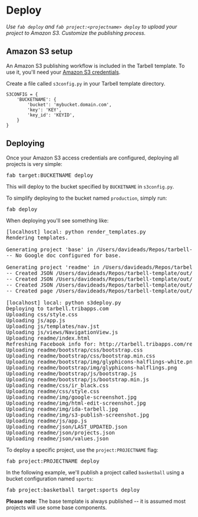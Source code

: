 # Deploy
*Use `fab deploy` and `fab project:<projectname> deploy` to upload your project to Amazon S3. Customize the publishing process.*

## Amazon S3 setup

An Amazon S3 publishing workflow is included in the Tarbell template. To use it, you'll need your [Amazon S3 credentials](https://portal.aws.amazon.com/gp/aws/developer/account/index.html?action=access-key). 

Create a file called `s3config.py` in your Tarbell template directory.

<pre><code class="python">S3CONFIG = {
    'BUCKETNAME': {
        'bucket': 'mybucket.domain.com',
        'key': 'KEY',
        'key_id': 'KEYID',
    }
}
</code></pre>

## Deploying

Once your Amazon S3 access credentials are configured, deploying all projects
is very simple:

<pre>fab target:BUCKETNAME deploy</pre>

This will deploy to the bucket specified by `BUCKETNAME` in `s3config.py`.

To simplify deploying to the bucket named `production`, simply run:

<pre>fab deploy</pre>

When deploying you'll see something like:

<pre>
[localhost] local: python render_templates.py 
Rendering templates.

Generating project 'base' in /Users/davideads/Repos/tarbell-template/out/
-- No Google doc configured for base.

Generating project 'readme' in /Users/davideads/Repos/tarbell-template/out/readme
-- Created JSON /Users/davideads/Repos/tarbell-template/out/readme/json/values.json
-- Created JSON /Users/davideads/Repos/tarbell-template/out/readme/json/LAST_UPDATED.json
-- Created JSON /Users/davideads/Repos/tarbell-template/out/readme/json/projects.json
-- Created page /Users/davideads/Repos/tarbell-template/out/readme/index.html

[localhost] local: python s3deploy.py
Deploying to tarbell.tribapps.com
Uploading css/style.css
Uploading js/app.js
Uploading js/templates/nav.jst
Uploading js/views/NavigationView.js
Uploading readme/index.html
Refreshing Facebook info for: http://tarbell.tribapps.com/readme/index.html?fbrefresh=CANBEANYTHING
Uploading readme/bootstrap/css/bootstrap.css
Uploading readme/bootstrap/css/bootstrap.min.css
Uploading readme/bootstrap/img/glyphicons-halflings-white.png
Uploading readme/bootstrap/img/glyphicons-halflings.png
Uploading readme/bootstrap/js/bootstrap.js
Uploading readme/bootstrap/js/bootstrap.min.js
Uploading readme/css/ir_black.css
Uploading readme/css/style.css
Uploading readme/img/google-screenshot.jpg
Uploading readme/img/html-edit-screenshot.jpg
Uploading readme/img/ida-tarbell.jpg
Uploading readme/img/s3-publish-screenshot.jpg
Uploading readme/js/app.js
Uploading readme/json/LAST_UPDATED.json
Uploading readme/json/projects.json
Uploading readme/json/values.json
</pre>

To deploy a specific project, use the `project:PROJECTNAME` flag:

<pre>fab project:PROJECTNAME deploy</pre>

In the following example, we'll publish a project called `basketball` using a
bucket configuration named `sports`:

<pre>fab project:basketball target:sports deploy</pre>

**Please note**: The base template is always published -- it is assumed most
projects will use some base components.

